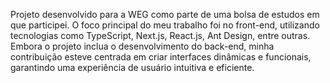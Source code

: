 Projeto desenvolvido para a WEG como parte de uma bolsa de estudos em que participei. O foco principal do meu trabalho foi no front-end, utilizando tecnologias como TypeScript, Next.js, React.js, Ant Design, entre outras. Embora o projeto inclua o desenvolvimento do back-end, minha contribuição esteve centrada em criar interfaces dinâmicas e funcionais, garantindo uma experiência de usuário intuitiva e eficiente.
